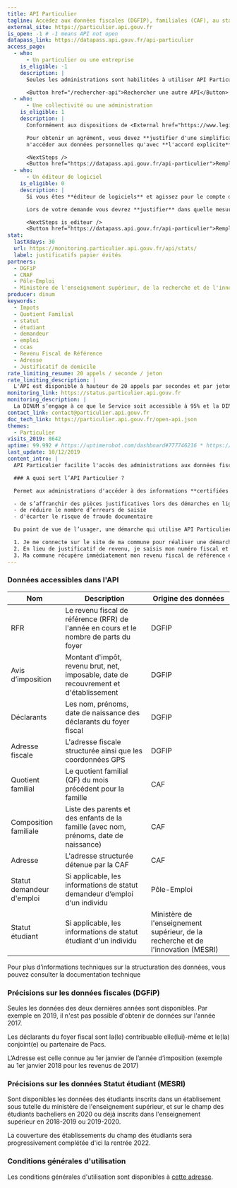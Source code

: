 ```yaml
---
title: API Particulier
tagline: Accédez aux données fiscales (DGFIP), familiales (CAF), au statut pôle-emploi et au statut étudiant des particuliers pour simplifier des démarches administratives
external_site: https://particulier.api.gouv.fr
is_open: -1 # -1 means API not open
datapass_link: https://datapass.api.gouv.fr/api-particulier
access_page:
  - who:
      - Un particulier ou une entreprise
    is_eligible: -1
    description: |
      Seules les administrations sont habilitées à utiliser API Particulier.

      <Button href="/rechercher-api">Rechercher une autre API</Button>
  - who:
      - Une collectivité ou une administration
    is_eligible: 1
    description: |
      Conformément aux dispositions de <External href="https://www.legifrance.gouv.fr/affichCodeArticle.do?cidTexte=LEGITEXT000031366350&idArticle=LEGIARTI000031367412&dateTexte=&categorieLien=cid">l'article L114-8</External> du *code des relations entre le public et l'administration*, seules les administrations sont habilitées à échanger entre elles des informations ou données strictement nécessaires pour traiter une démarche.

      Pour obtenir un agrément, vous devez **justifier d'une simplification pour les citoyens**, et vous engager à
      n'accéder aux données personnelles qu'avec **l'accord explicite** de l'usager.

      <NextSteps />
      <Button href="https://datapass.api.gouv.fr/api-particulier">Remplir une demande</Button>
  - who:
      - Un éditeur de logiciel
    is_eligible: 0
    description: |
      Si vous êtes **éditeur de logiciels** et agissez pour le compte d'une administration ou d'une collectivité, vous pouvez remplir une demande d’accès à l’API Particulier vous-même pour l'entité que vous représentez, dans le cadre de <External href="https://www.legifrance.gouv.fr/affichCodeArticle.do?cidTexte=LEGITEXT000031366350&idArticle=LEGIARTI000031367412&dateTexte=&categorieLien=cid">l'article L114-8</External> du *code des relations entre le public et l'administration*.

      Lors de votre demande vous devrez **justifier** dans quelle mesure l'entité pour laquelle vous opérez rentre dans ce cadre juridique.

      <NextSteps is_editeur />
      <Button href="https://datapass.api.gouv.fr/api-particulier">Remplir une demande</Button>
stat:
  lastXdays: 30
  url: https://monitoring.particulier.api.gouv.fr/api/stats/
  label: justificatifs papier évités
partners:
  - DGFiP
  - CNAF
  - Pôle-Emploi
  - Ministère de l'enseignement supérieur, de la recherche et de l'innovation (MESRI)
producer: dinum
keywords:
  - Impots
  - Quotient Familial
  - statut
  - étudiant
  - demandeur
  - emploi
  - ccas
  - Revenu Fiscal de Référence
  - Adresse
  - Justificatif de domicile
rate_limiting_resume: 20 appels / seconde / jeton
rate_limiting_description: |
  L'API est disponible à hauteur de 20 appels par secondes et par jetons d'accès.
monitoring_link: https://status.particulier.api.gouv.fr
monitoring_description: |
  La DINUM s’engage à ce que le Service soit accessible à 95% et la DINUM s’engage à améliorer progressivement ce rendement.
contact_link: contact@particulier.api.gouv.fr
doc_tech_link: https://particulier.api.gouv.fr/open-api.json
themes:
  - Particulier
visits_2019: 8642
uptime: 99.992 # https://uptimerobot.com/dashboard#777746216 * https://uptimerobot.com/dashboard#778826562 / 2
last_update: 10/12/2019
content_intro: |
  API Particulier facilite l'accès des administrations aux données fiscales (DGFIP), familiales (CAF), au statut pôle-emploi et au statut étudiant d'un citoyen, pour simplifier les démarches administratives mises en oeuvre par les collectivités et les administrations.

  ### A quoi sert l’API Particulier ?

  Permet aux administrations d'accéder à des informations **certifiées à la source** et ainsi :

  - de s’affranchir des pièces justificatives lors des démarches en ligne
  - de réduire le nombre d’erreurs de saisie
  - d'écarter le risque de fraude documentaire

  Du point de vue de l’usager, une démarche qui utilise API Particulier s'apparente à ça :

  1. Je me connecte sur le site de ma commune pour réaliser une démarche.
  2. En lieu de justificatif de revenu, je saisis mon numéro fiscal et mon numéro d’avis d’imposition.
  3. Ma commune récupère immédiatement mon revenu fiscal de référence et je n’ai plus rien à faire !
---
```


### Données accessibles dans l'API

| Nom                       | Description                                                                            | Origine des données                                                               |
| ------------------------- | -------------------------------------------------------------------------------------- | --------------------------------------------------------------------------------- |
| RFR                       | Le revenu fiscal de référence (RFR) de l'année en cours et le nombre de parts du foyer | DGFIP                                                                             |
| Avis d’imposition         | Montant d'impôt, revenu brut, net, imposable, date de recouvrement et d'établissement  | DGFIP                                                                             |
| Déclarants                | Les nom, prénoms, date de naissance des déclarants du foyer fiscal                     | DGFIP                                                                             |
| Adresse fiscale           | L'adresse fiscale structurée ainsi que les coordonnées GPS                             | DGFIP                                                                             |
| Quotient familial         | Le quotient familial (QF) du mois précédent pour la famille                            | CAF                                                                               |
| Composition familiale     | Liste des parents et des enfants de la famille (avec nom, prénoms, date de naissance)  | CAF                                                                               |
| Adresse                   | L'adresse structurée détenue par la CAF                                                | CAF                                                                               |
| Statut demandeur d'emploi | Si applicable, les informations de statut demandeur d‘emploi d‘un individu             | Pôle-Emploi                                                                       |
| Statut étudiant           | Si applicable, les informations de statut étudiant d‘un individu                       | Ministère de l'enseignement supérieur, de la recherche et de l'innovation (MESRI) |

Pour plus d’informations techniques sur la structuration des données, vous pouvez <External href='/documentation/api-particulier'>consulter la documentation technique</External>

### Précisions sur les données fiscales (DGFiP)

Seules les données des deux dernières années sont disponibles. Par exemple en 2019, il n'est pas possible d'obtenir de données sur l'année 2017.

Les déclarants du foyer fiscal sont la(le) contribuable elle(lui)-même et le(la) conjoint(e) ou partenaire de Pacs.

L’Adresse est celle connue au 1er janvier de l’année d’imposition (exemple au 1er janvier 2018 pour les revenus de 2017)

### Précisions sur les données Statut étudiant (MESRI)

Sont disponibles les données des étudiants inscrits dans un établisement sous tutelle du ministère de l'enseignement supérieur, et sur le champ des étudiants bacheliers en 2020 ou déjà inscrits dans l'enseignement supérieur en 2018-2019 ou 2019-2020.

La couverture des établissements du champ des étudiants sera progressivement complétée d'ici la rentrée 2022.

### Conditions générales d'utilisation 

Les conditions générales d'utilisation sont disponibles à [cette adresse](http://api.gouv.fr/resources/CGU%20API%20Particulier.pdf).

